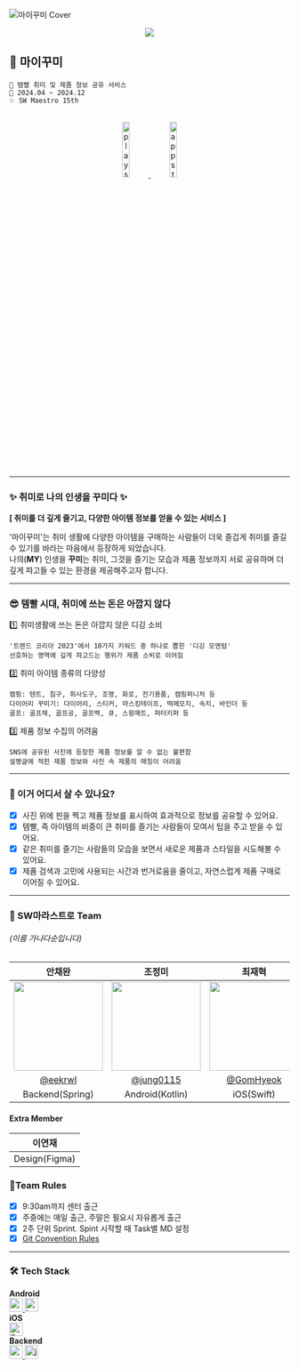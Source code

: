 ![마이꾸미 Cover](https://github.com/user-attachments/assets/809ed757-d5e3-4f29-8ba8-5b905aa01cf0)

<div align="center"> 
  <a href="https://hits.seeyoufarm.com"><img src="https://hits.seeyoufarm.com/api/count/incr/badge.svg?url=https%3A%2F%2Fgithub.com%2FSW-Marastro&count_bg=%23E267F6&title_bg=%23A238D2&icon=&icon_color=%23E7E7E7&title=마이꾸미&edge_flat=false"/></a>
</div>

## 🎀 마이꾸미
```
💜 템빨 취미 및 제품 정보 공유 서비스
📆 2024.04 ~ 2024.12
✨ SW Maestro 15th
```

<div align="center"> 
  <br/>
  <a href="https://play.google.com/store/apps/details?id=com.marastro.mykkumi.android">
    <img width="16%" alt="play store" src="https://github.com/user-attachments/assets/29f0c9a3-44a8-40b1-b6eb-c056e6e421f1">
  </a>
  <a href="https://apps.apple.com/kr/app/%EB%A7%88%EC%9D%B4%EA%BE%B8%EB%AF%B8-mykkumi/id6661018655">
    <img width="16%" alt="app store" src="https://github.com/user-attachments/assets/99541c2a-7ab1-4d46-9222-0e8b53651c70">
  </a>
</div>


---

### ✨ 취미로 나의 인생을 꾸미다 ✨
**[ 취미를 더 깊게 즐기고, 다양한 아이템 정보를 얻을 수 있는 서비스 ]**  
  
'마이꾸미'는 취미 생활에 다양한 아이템을 구매하는 사람들이 더욱 즐겁게 취미를 즐길 수 있기를 바라는 마음에서 등장하게 되었습니다.  
나의(**MY**) 인생을 **꾸미**는 취미, 그것을 즐기는 모습과 제품 정보까지 서로 공유하며 더 깊게 파고들 수 있는 환경을 제공해주고자 합니다.  

---

### 😎 템빨 시대, 취미에 쓰는 돈은 아깝지 않다
1️⃣ 취미생활에 쓰는 돈은 아깝지 않은 디깅 소비  

`'트렌드 코리아 2023'에서 10가지 키워드 중 하나로 뽑힌 '디깅 모멘텀'`  
`선호하는 영역에 깊게 파고드는 행위가 제품 소비로 이어짐`  

2️⃣ 취미 아이템 종류의 다양성  

`캠핑: 텐트, 침구, 취사도구, 조명, 화로, 전기용품, 캠핑퍼니처 등`  
`다이어리 꾸미기: 다이어리, 스티커, 마스킹테이프, 떡메모지, 속지, 바인더 등`  
`골프: 골프채, 골프공, 골프백, 큐, 스윙매트, 퍼터키퍼 등`  

3️⃣ 제품 정보 수집의 어려움

`SNS에 공유된 사진에 등장한 제품 정보를 알 수 없는 불편함`  
`설명글에 적힌 제품 정보와 사진 속 제품의 매칭이 어려움` 

---

### 🔎 이거 어디서 살 수 있나요?
- [x] 사진 위에 핀을 찍고 제품 정보를 표시하여 효과적으로 정보를 공유할 수 있어요.
- [x] 템빨, 즉 아이템의 비중이 큰 취미를 즐기는 사람들이 모여서 팁을 주고 받을 수 있어요.
- [x] 같은 취미를 즐기는 사람들의 모습을 보면서 새로운 제품과 스타일을 시도해볼 수 있어요.
- [x] 제품 검색과 고민에 사용되는 시간과 번거로움을 줄이고, 자연스럽게 제품 구매로 이어질 수 있어요.

---

### 👥 SW마라스트로 Team
###### (이름 가나다순입니다)  
| 안채완 | 조정미 | 최재혁 |                                                                    
| :---: | :---: | :---: | 
| <img width="160px" src="https://avatars.githubusercontent.com/u/59831262?v=4" /> | <img width="160px" src="https://avatars.githubusercontent.com/u/76805879?v=4" /> | <img width="160px" src="https://avatars.githubusercontent.com/u/102780858?v=4"/> |
|   [@eekrwl](https://github.com/eekrwl)   |    [@jung0115](https://github.com/jung0115)  | [@GomHyeok](https://github.com/GomHyeok)  |
| Backend(Spring) | Android(Kotlin) | iOS(Swift) |

#### Extra Member
| 이연재 |
| :---: | 
| Design(Figma) |

### 🚦Team Rules
- [x] 9:30am까지 센터 출근
- [x] 주중에는 매일 출근, 주말은 필요시 자유롭게 출근
- [x] 2주 단위 Sprint. Spint 시작할 때 Task별 MD 설정
- [x] [Git Convention Rules](https://github.com/SW-Marastro/MyKkumi-Android/wiki/%F0%9F%8C%B1-Git-Convention)

---

### 🛠️ Tech Stack
**Android**  
<a href="https://developer.android.com" target="_blank" rel="noreferrer"> <img src="http://img.shields.io/badge/-Android_Studio-3DDC84?style=for-the-badge&logo=Android%20Studio&logoColor=white" alt="android" height="24"/> </a> <!-- 안드로이드 -->
<a href="https://kotlinlang.org" target="_blank" rel="noreferrer"> <img src="http://img.shields.io/badge/-Kotlin-7f52ff?style=for-the-badge&logo=Kotlin&logoColor=white" alt="kotlin" height="24"/> </a> <!-- Kotlin -->  
**iOS**  
<a href="https://developer.apple.com/kr/swift" target="_blank" rel="noreferrer"> <img src="http://img.shields.io/badge/-Swift-F05138?style=for-the-badge&logo=swift&logoColor=white" alt="Swift" height="24"/> </a> <!-- Swift -->  
**Backend**  
<a href="https://spring.io/projects/spring-boot" target="_blank" rel="noreferrer"> <img src="http://img.shields.io/badge/-spring_boot-6DB33F?style=for-the-badge&logo=springboot&logoColor=white" alt="springboot" height="24"/> </a> <!-- SpringBoot -->
<a href="https://www.java.com" target="_blank" rel="noreferrer"> <img src="https://img.shields.io/badge/java-007396?style=for-the-badge&logo=java&logoColor=white" alt="java" height="24"/> </a> <!-- Java -->  
